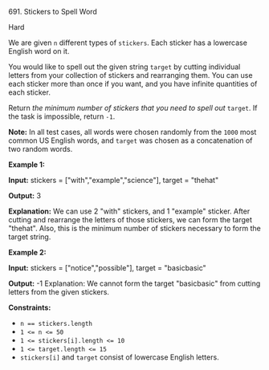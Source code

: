 691\. Stickers to Spell Word

Hard

We are given `n` different types of `stickers`. Each sticker has a lowercase English word on it.

You would like to spell out the given string `target` by cutting individual letters from your collection of stickers and rearranging them. You can use each sticker more than once if you want, and you have infinite quantities of each sticker.

Return _the minimum number of stickers that you need to spell out_ `target`. If the task is impossible, return `-1`.

**Note:** In all test cases, all words were chosen randomly from the `1000` most common US English words, and `target` was chosen as a concatenation of two random words.

**Example 1:**

**Input:** stickers = ["with","example","science"], target = "thehat"

**Output:** 3

**Explanation:** We can use 2 "with" stickers, and 1 "example" sticker. After cutting and rearrange the letters of those stickers, we can form the target "thehat". Also, this is the minimum number of stickers necessary to form the target string.

**Example 2:**

**Input:** stickers = ["notice","possible"], target = "basicbasic"

**Output:** -1 Explanation: We cannot form the target "basicbasic" from cutting letters from the given stickers.

**Constraints:**

*   `n == stickers.length`
*   `1 <= n <= 50`
*   `1 <= stickers[i].length <= 10`
*   `1 <= target.length <= 15`
*   `stickers[i]` and `target` consist of lowercase English letters.